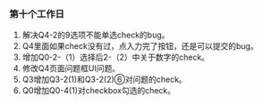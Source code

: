 ### 第十个工作日
1. 解决Q4-2的9选项不能单选check的bug。
2. Q4里面如果check没有过，点入力完了按钮，还是可以提交的bug。
3. 增加Q0-2-（1）选择后2-（2）中关于数字的check。
4. 修改Q4页面问题框UI问题。
5. Q3增加Q3-2(1)和Q3-2(2)⑥对问题的check。
6. Q0增加Q0-4(1)对checkbox勾选的check。